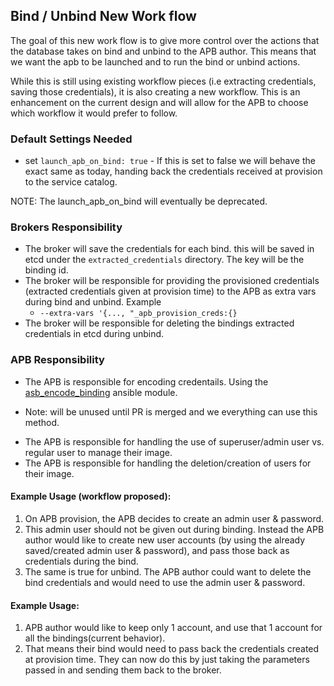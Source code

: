 ## Bind / Unbind New Work flow

The goal of this new work flow is to give more control over the actions that the database takes on bind and unbind to the APB author. This means that we want the apb to be launched and to run the bind or unbind actions.

While this is still using existing workflow pieces (i.e extracting credentials, saving those credentials), it is also creating a new workflow. This is an enhancement on the current design and will allow for the APB to choose which workflow it would prefer to follow. 

### Default Settings Needed
* set `launch_apb_on_bind: true` - If this is set to false we will behave the exact same as today, handing back the credentials received at provision to the service catalog.

NOTE: The launch_apb_on_bind will eventually be deprecated.


### Brokers Responsibility
* The broker will save the credentials for each bind. this will be saved in etcd under the `extracted_credentials` directory. The key will be the binding id.
* The broker will be responsible for providing the provisioned credentials (extracted credentials given at provision time) to the APB as extra vars during bind and unbind. Example
  - `--extra-vars '{..., "_apb_provision_creds:{}`
* The broker will be responsible for deleting the bindings extracted credentials in etcd during unbind.

### APB Responsibility
* The APB is responsible for encoding credentails. Using the [asb_encode_binding](https://github.com/fusor/apb-examples/pull/93/files/3d444b778e27ac3fb266fc5cc55d55eee211fb50#diff-c0c3dd5820ea9b91bd5f865af6a41f67) ansible module.
- Note: will be unused until PR is merged and we everything can use this method.
* The APB is responsible for handling the use of superuser/admin user vs. regular user to manage their image. 
* The APB is responsible for handling the deletion/creation of users for their image.

#### Example Usage (workflow proposed): 
1. On APB provision, the APB decides to create an admin user & password. 
2. This admin user should not be given out during binding. Instead the APB author would like to create new user accounts (by using the already saved/created admin user & password), and pass those back as credentials during the bind. 
3. The same is true for unbind. The APB author could want to delete the bind credentials and would need to use the admin user & password. 

#### Example Usage: 
1. APB author would like to keep only 1 account, and use that 1 account for all the bindings(current behavior).
2. That means their bind would need to pass back the credentials created at provision time. They can now do this by just taking the parameters passed in and sending them back to the broker. 
